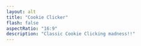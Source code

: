 ```yaml
---
layout: alt
title: "Cookie Clicker"
flash: false
aspectRatio: "16:9"
description: "Classic Cookie Clicking madness!!"
---
```

